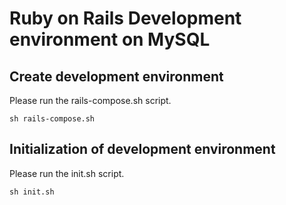 # Ruby on Rails Development environment on MySQL

## Create development environment

Please run the rails-compose.sh script.

```
sh rails-compose.sh
```

## Initialization of development environment

Please run the init.sh script.

```
sh init.sh
```
